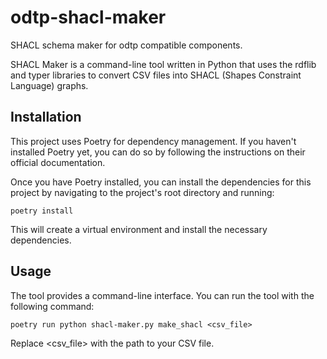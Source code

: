 # odtp-shacl-maker
SHACL schema maker for odtp compatible components.

SHACL Maker is a command-line tool written in Python that uses the rdflib and typer libraries to convert CSV files into SHACL (Shapes Constraint Language) graphs.

## Installation
This project uses Poetry for dependency management. If you haven't installed Poetry yet, you can do so by following the instructions on their official documentation.

Once you have Poetry installed, you can install the dependencies for this project by navigating to the project's root directory and running:

```
poetry install
```

This will create a virtual environment and install the necessary dependencies.

## Usage
The tool provides a command-line interface. You can run the tool with the following command:

```
poetry run python shacl-maker.py make_shacl <csv_file>
```

Replace <csv_file> with the path to your CSV file.